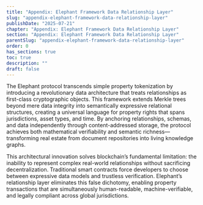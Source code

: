 ```yaml
---
title: "Appendix: Elephant Framework Data Relationship Layer"
slug: "appendix-elephant-framework-data-relationship-layer"
publishDate: "2025-07-21"
chapter: "Appendix: Elephant Framework Data Relationship Layer"
section: "Appendix: Elephant Framework Data Relationship Layer"
parentSlug: "appendix-elephant-framework-data-relationship-layer"
order: 0
has_sections: true
toc: true
description: ""
draft: false
---
```


The Elephant protocol transcends simple property tokenization by introducing a revolutionary data architecture that treats relationships as first-class cryptographic objects. This framework extends Merkle trees beyond mere data integrity into semantically expressive relational structures, creating a universal language for property rights that spans jurisdictions, asset types, and time. By anchoring relationships, schemas, and data independently through content-addressed storage, the protocol achieves both mathematical verifiability and semantic richness—transforming real estate from document repositories into living knowledge graphs.

This architectural innovation solves blockchain’s fundamental limitation: the inability to represent complex real-world relationships without sacrificing decentralization. Traditional smart contracts force developers to choose between expressive data models and trustless verification. Elephant’s relationship layer eliminates this false dichotomy, enabling property transactions that are simultaneously human-readable, machine-verifiable, and legally compliant across global jurisdictions.
